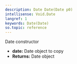 ```yaml
---
description: Date Date(Date p0)
intellisense: Void.Date
langref: 1
keywords: Date(Date)
so.topic: reference
---
```



Date constructor



* **date:** Date object to copy
* **Returns:** Date object


